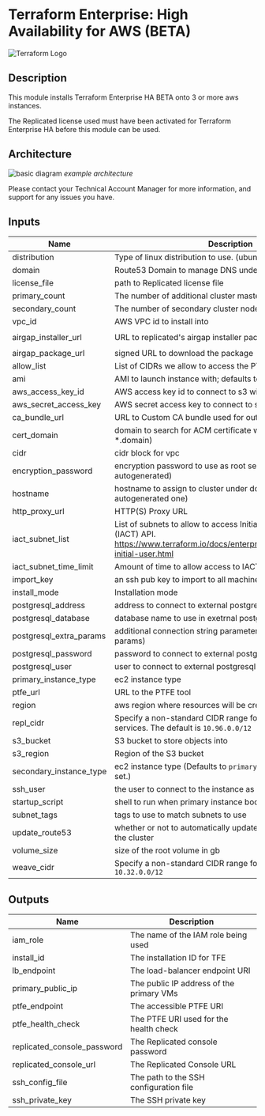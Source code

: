 # Terraform Enterprise: High Availability for AWS (BETA)

![Terraform Logo](https://github.com/hashicorp/terraform-aws-terraform-enterprise/blob/master/assets/TerraformLogo.png?raw=true)

## Description

This module installs Terraform Enterprise HA BETA onto 3 or more aws instances.

The Replicated license used must have been activated for Terraform Enterprise HA before this module can be used.

## Architecture

![basic diagram](https://github.com/hashicorp/terraform-aws-terraform-enterprise/blob/v0.0.1-beta/assets/aws_diagram.jpg?raw=true)
_example architecture_

Please contact your Technical Account Manager for more information, and support for any issues you have.

## Inputs

| Name | Description | Type | Default | Required |
|------|-------------|:----:|:-----:|:-----:|
| distribution | Type of linux distribution to use. (ubuntu or rhel) | string | n/a | yes |
| domain | Route53 Domain to manage DNS under | string | n/a | yes |
| license\_file | path to Replicated license file | string | n/a | yes |
| primary\_count | The number of additional cluster master nodes to run | string | n/a | yes |
| secondary\_count | The number of secondary cluster nodes to run | string | n/a | yes |
| vpc\_id | AWS VPC id to install into | string | n/a | yes |
| airgap\_installer\_url | URL to replicated's airgap installer package | string | `"https://install.terraform.io/installer/replicated-v5.tar.gz"` | no |
| airgap\_package\_url | signed URL to download the package | string | `""` | no |
| allow_list | List of CIDRs we allow to access the PTFE infrastructure | list | `[]` | no |
| ami | AMI to launch instance with; defaults to latest Ubuntu Xenial | string | `""` | no |
| aws\_access\_key\_id | AWS access key id to connect to s3 with | string | `""` | no |
| aws\_secret\_access\_key | AWS secret access key to connect to s3 with | string | `""` | no |
| ca_bundle_url | URL to Custom CA bundle used for outgoing connections| string | `"none"` | no |
| cert\_domain | domain to search for ACM certificate with (default is *.domain) | string | `""` | no |
| cidr | cidr block for vpc | string | `"10.0.0.0/16"` | no |
| encryption\_password | encryption password to use as root secret (default is autogenerated) | string | `""` | no |
| hostname | hostname to assign to cluster under domain (default is autogenerated one) | string | `""` | no |
| http\_proxy\_url | HTTP(S) Proxy URL | string | `""` | no |
| iact\_subnet\_list | List of subnets to allow to access Initial Admin Creation Token (IACT) API. https://www.terraform.io/docs/enterprise/private/automating-initial-user.html | string | `""` | no |
| iact\_subnet\_time\_limit | Amount of time to allow access to IACT API after initial boot | string | `""` | no |
| import\_key | an ssh pub key to import to all machines | string | `""` | no |
| install\_mode | Installation mode | string | `"demo"` | no |
| postgresql\_address | address to connect to external postgresql database at | string | `""` | no |
| postgresql\_database | database name to use in exetrnal postgresql database | string | `""` | no |
| postgresql\_extra\_params | additional connection string parameters (must be url query params) | string | `""` | no |
| postgresql\_password | password to connect to external postgresql database as | string | `""` | no |
| postgresql\_user | user to connect to external postgresql database as | string | `""` | no |
| primary\_instance\_type | ec2 instance type | string | `"m4.xlarge"` | no |
| ptfe\_url | URL to the PTFE tool | string | `"https://install.terraform.io/installer/ptfe.zip"` | no |
| region | aws region where resources will be created | string | `"us-west-2"` | no |
| repl\_cidr | Specify a non-standard CIDR range for the replicated services. The default is `10.96.0.0/12` | string | `""` | no |
| s3\_bucket | S3 bucket to store objects into | string | `""` | no |
| s3\_region | Region of the S3 bucket | string | `""` | no |
| secondary\_instance\_type | ec2 instance type (Defaults to `primary_instance_type` if not set.) | string | `""` | no |
| ssh\_user | the user to connect to the instance as | string | `""` | no |
| startup\_script | shell to run when primary instance boots | string | `""` | no |
| subnet\_tags | tags to use to match subnets to use | map | `{}` | no |
| update\_route53 | whether or not to automatically update route53 records for the cluster | string | `"true"` | no |
| volume\_size | size of the root volume in gb | string | `"100"` | no |
| weave\_cidr | Specify a non-standard CIDR range for weave. The default is `10.32.0.0/12` | string | `""` | no |

## Outputs

| Name | Description |
|------|-------------|
| iam\_role | The name of the IAM role being used |
| install\_id | The installation ID for TFE |
| lb\_endpoint | The load-balancer endpoint URI |
| primary\_public\_ip | The public IP address of the primary VMs |
| ptfe\_endpoint | The accessible PTFE URI |
| ptfe\_health\_check | The PTFE URI used for the health check |
| replicated\_console\_password | The Replicated console password |
| replicated\_console\_url | The Replicated Console URL |
| ssh\_config\_file | The path to the SSH configuration file |
| ssh\_private\_key | The SSH private key |

